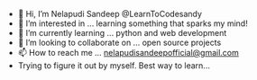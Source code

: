 - 👋 Hi, I’m Nelapudi Sandeep @LearnToCodesandy
- 👀 I’m interested in ... learning something that sparks my mind!
- 🌱 I’m currently learning ... python and web development
- 💞️ I’m looking to collaborate on ... open source projects 
- 📫 How to reach me ... nelapudisandeepofficial@gmail.com
- Trying to figure it out by myself. Best way to learn...

<!---
LearnToCodesandy/LearnToCodesandy is a ✨ special ✨ repository because its `README.md` (this file) appears on your GitHub profile.
You can click the Preview link to take a look at your changes.
--->
